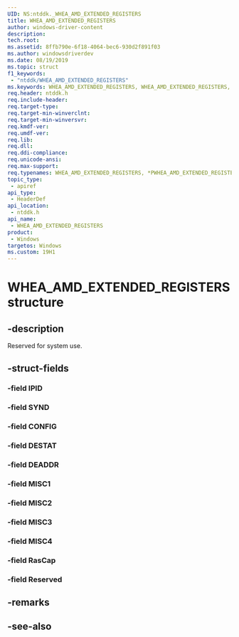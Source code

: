 ```yaml
---
UID: NS:ntddk._WHEA_AMD_EXTENDED_REGISTERS
title: WHEA_AMD_EXTENDED_REGISTERS
author: windows-driver-content
description: 
tech.root:
ms.assetid: 8ffb790e-6f18-4064-bec6-930d2f891f03
ms.author: windowsdriverdev
ms.date: 08/19/2019
ms.topic: struct
f1_keywords:
 - "ntddk/WHEA_AMD_EXTENDED_REGISTERS"
ms.keywords: WHEA_AMD_EXTENDED_REGISTERS, WHEA_AMD_EXTENDED_REGISTERS, *PWHEA_AMD_EXTENDED_REGISTERS, 
req.header: ntddk.h
req.include-header:
req.target-type:
req.target-min-winverclnt:
req.target-min-winversvr:
req.kmdf-ver:
req.umdf-ver:
req.lib:
req.dll:
req.ddi-compliance:
req.unicode-ansi:
req.max-support:
req.typenames: WHEA_AMD_EXTENDED_REGISTERS, *PWHEA_AMD_EXTENDED_REGISTERS
topic_type: 
 - apiref
api_type: 
 - HeaderDef
api_location: 
 - ntddk.h
api_name: 
 - WHEA_AMD_EXTENDED_REGISTERS
product: 
 - Windows
targetos: Windows
ms.custom: 19H1
---
```


# WHEA_AMD_EXTENDED_REGISTERS structure

## -description

Reserved for system use.

## -struct-fields

### -field IPID
 
### -field SYND
 
### -field CONFIG
 
### -field DESTAT
 
### -field DEADDR
 
### -field MISC1
 
### -field MISC2
 
### -field MISC3
 
### -field MISC4
 
### -field RasCap
 
### -field Reserved
 

## -remarks

## -see-also
